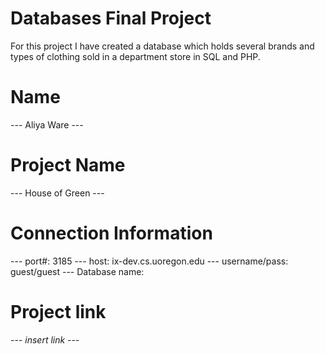 # Databases Final Project
For this project I have created a database which holds several brands and types of clothing sold in a department store in SQL and PHP.

# Name
--- Aliya Ware ---

# Project Name
--- House of Green ---

# Connection Information
--- port#: 3185
--- host: ix-dev.cs.uoregon.edu
--- username/pass: guest/guest
--- Database name: 

# Project link
--- *insert link* --- 
